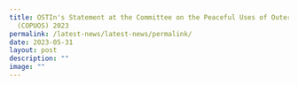 ```yaml
---
title: OSTIn's Statement at the Committee on the Peaceful Uses of Outer Space
  (COPUOS) 2023
permalink: /latest-news/latest-news/permalink/
date: 2023-05-31
layout: post
description: ""
image: ""
---
```

